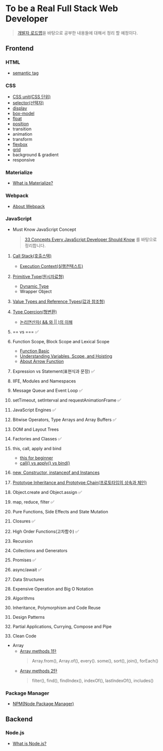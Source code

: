 # To be a Real Full Stack Web Developer

> [개발자 로드맵](https://github.com/kamranahmedse/developer-roadmap)을 바탕으로 공부한 내용들에 대해서 정리 할 예정이다.

## Frontend

### HTML

-   [semantic tag](html/semantic.md)

### CSS

-   [CSS unit(CSS 단위)](CSS/css-unit.md)
-   [selector(선택자)](CSS/selector.md)
-   [display](CSS/display.md)
-   [box-model](CSS/boxmodel.md)
-   [float](CSS/float.md)
-   [position](CSS/position.md)
-   transition
-   animation
-   transform
-   [flexbox](CSS/flexbox.md)
-   [grid](CSS/grid.md)
-   background & gradient
-   responsive

### Materialize

-   [What is Materialize?](Materialize/what-is-materialize.md)

### Webpack

-   [About Webpack](Webpack/webpack.md)

### JavaScript

-   Must Know JavaScript Concept
    > [33 Concepts Every JavaScript Developer Should Know](https://github.com/jjanmo/33-js-concepts) 를 바탕으로 정리합니다.

1. [Call Stack(호출스택)](JavaScript/33Concepts/callstack.md)

    - [Execution Context(실행컨텍스트)](JavaScript/33Concepts/execution-context.md)

2. [Primitive Type(원시자료형)](JavaScript/33Concepts/primitivetype.md)

    - [Dynamic Type](JavaScript/33Concepts/dynamicType.md)
    - Wrapper Object

3. [Value Types and Reference Types(값과 참조형)](JavaScript/33Concepts/valueType-vs-referenceType.md)
4. [Type Coercion(형변환)](JavaScript/33Concepts/coercion.md)

    - [논리연산자( && 와 || )의 이해](JavaScript/33Concepts/logical_operator.md)

5. == vs === ✅
6. Function Scope, Block Scope and Lexical Scope

    - [Function Basic](JavaScript/33Concepts/function_basic.md)
    - [Understanding Variables, Scope, and Hoisting](JavaScript/33Concepts/variables_scope_hoisting.md)
    - [About Arrow Function](JavaScript/33Concepts/arrowfunction.md)

7. Expression vs Statement(표현식과 문장) ✅
8. IIFE, Modules and Namespaces
9. Message Queue and Event Loop ✅
10. setTimeout, setInterval and requestAnimationFrame ✅
11. JavaScript Engines ✅
12. Bitwise Operators, Type Arrays and Array Buffers ✅
13. DOM and Layout Trees
14. Factories and Classes ✅
15. this, call, apply and bind
    - [this for beginner](JavaScript/33Concepts/this.md)
    - [call() vs apply() vs bind()](JavaScript/33Concepts/call_apply_bind.md)
16. [new, Constructor, instanceof and Instances](JavaScript/33Concepts/constructor.md)
17. [Prototype Inheritance and Prototype Chain(프로토타입의 상속과 체인)](JavaScript/33Concepts/prototype.md)
18. Object.create and Object.assign ✅
19. map, reduce, filter ✅
20. Pure Functions, Side Effects and State Mutation
21. Closures ✅
22. High Order Functions(고차함수) ✅
23. Recursion
24. Collections and Generators
25. Promises ✅
26. async/await ✅
27. Data Structures
28. Expensive Operation and Big O Notation
29. Algorithms
30. Inheritance, Polymorphism and Code Reuse
31. Design Patterns
32. Partial Applications, Currying, Compose and Pipe
33. Clean Code

-   Array
    -   [Array methods 1탄](JavaScript/array/arrayMethod1.md)
        > Array.from(), Array.of(), every(). some(), sort(), join(), forEach()
    -   [Array methods 2탄](JavaScript/array/arrayMethod2.md)
        > filter(), find(), findIndex(), indexOf(), lastIndexOf(), includes()

### Package Manager

-   [NPM(Node Package Manager)](PackageManager/NPM.md)

## Backend

### Node.js

-   [What is Node.js?](Node/what-is-node.md)
